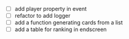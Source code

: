 * [ ] add player property in event
* [ ] refactor to add logger
* [ ] add a function generating cards from a list
* [ ] add a table for ranking in endscreen